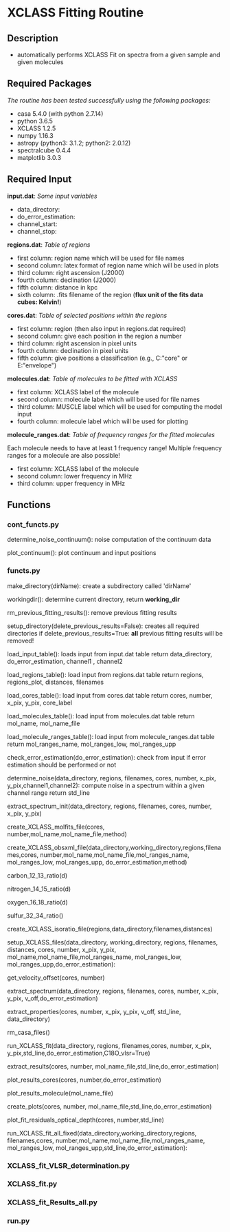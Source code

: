 # XCLASS Fitting Routine

## Description
- automatically performs XCLASS Fit on spectra from a given sample and given molecules


## Required Packages
*The routine has been tested successfully using the following packages:*

- casa 5.4.0 (with python 2.7.14)
- python 3.6.5
- XCLASS 1.2.5
- numpy 1.16.3
- astropy (python3: 3.1.2; python2: 2.0.12)
- spectralcube 0.4.4
- matplotlib 3.0.3


## Required Input
**input.dat**:
*Some input variables*
- data_directory: 
- do_error_estimation:
- channel_start:
- channel_stop:

**regions.dat**:
*Table of regions*
- first column: region name which will be used for file names
- second column: latex format of region name which will be used in plots
- third column: right ascension (J2000)
- fourth column: declination (J2000)
- fifth column: distance in kpc
- sixth column: .fits filename of the region (**flux unit of the fits data cubes: Kelvin!**)

**cores.dat**:
*Table of selected positions within the regions*
- first column: region (then also input in regions.dat required)
- second column: give each position in the region a number
- third column: right ascension in pixel units
- fourth column: declination in pixel units
- fifth column: give positions a classification (e.g., C:"core" or E:"envelope")

**molecules.dat**:
*Table of molecules to be fitted with XCLASS*
- first column: XCLASS label of the molecule
- second column: molecule label which will be used for file names
- third column: MUSCLE label which will be used for computing the model input
- fourth column: molecule label which will be used for plotting

**molecule_ranges.dat**:
*Table of frequency ranges for the fitted molecules*

Each molecule needs to have at least 1 frequency range!
Multiple frequency ranges for a molecule are also possible!

- first column: XCLASS label of the molecule
- second column: lower frequency in MHz
- third column: upper frequency in MHz

## Functions

### cont_functs.py

determine_noise_continuum(): noise computation of the continuum data

plot_continuum(): plot continuum and input positions

### functs.py

make_directory(dirName): 
create a subdirectory called 'dirName'

workingdir(): 
determine current directory, 
return **working_dir**

rm_previous_fitting_results(): 
remove previous fitting results

setup_directory(delete_previous_results=False):
creates all required directories
if delete_previous_results=True: **all** previous fitting results will be removed!

load_input_table():
loads input from input.dat table
return data_directory, do_error_estimation, channel1 , channel2

load_regions_table():
load input from regions.dat table
return regions, regions_plot, distances, filenames

load_cores_table():
load input from cores.dat table
return cores, number, x_pix, y_pix, core_label

load_molecules_table():
load input from molecules.dat table
return mol_name, mol_name_file

load_molecule_ranges_table():
load input from molecule_ranges.dat table
return mol_ranges_name, mol_ranges_low, mol_ranges_upp

check_error_estimation(do_error_estimation):
check from input if error estimation should be performed or not

determine_noise(data_directory, regions, filenames, cores, number, x_pix, y_pix,channel1,channel2):
compute noise in a spectrum within a given channel range
return std_line

extract_spectrum_init(data_directory, regions, filenames, cores, number, x_pix, y_pix)

create_XCLASS_molfits_file(cores, number,mol_name,mol_name_file,method)

create_XCLASS_obsxml_file(data_directory,working_directory,regions,filenames,cores, number,mol_name,mol_name_file,mol_ranges_name, mol_ranges_low, mol_ranges_upp, do_error_estimation,method)

carbon_12_13_ratio(d)

nitrogen_14_15_ratio(d)

oxygen_16_18_ratio(d)

sulfur_32_34_ratio()

create_XCLASS_isoratio_file(regions,data_directory,filenames,distances)

setup_XCLASS_files(data_directory, working_directory, regions, filenames, distances, cores, number, x_pix, y_pix, mol_name,mol_name_file,mol_ranges_name, mol_ranges_low, mol_ranges_upp,do_error_estimation):
	
get_velocity_offset(cores, number)

extract_spectrum(data_directory, regions, filenames, cores, number, x_pix, y_pix, v_off,do_error_estimation)

extract_properties(cores, number, x_pix, y_pix, v_off, std_line, data_directory)

rm_casa_files()

run_XCLASS_fit(data_directory, regions, filenames,cores, number, x_pix, y_pix,std_line,do_error_estimation,C18O_vlsr=True)

extract_results(cores, number, mol_name_file,std_line,do_error_estimation)

plot_results_cores(cores, number,do_error_estimation)

plot_results_molecule(mol_name_file)

create_plots(cores, number, mol_name_file,std_line,do_error_estimation)

plot_fit_residuals_optical_depth(cores, number,std_line)

run_XCLASS_fit_all_fixed(data_directory,working_directory,regions, filenames,cores, number,mol_name,mol_name_file,mol_ranges_name, mol_ranges_low, mol_ranges_upp,std_line,do_error_estimation):
	
### XCLASS_fit_VLSR_determination.py

### XCLASS_fit.py

### XCLASS_fit_Results_all.py

### run.py
